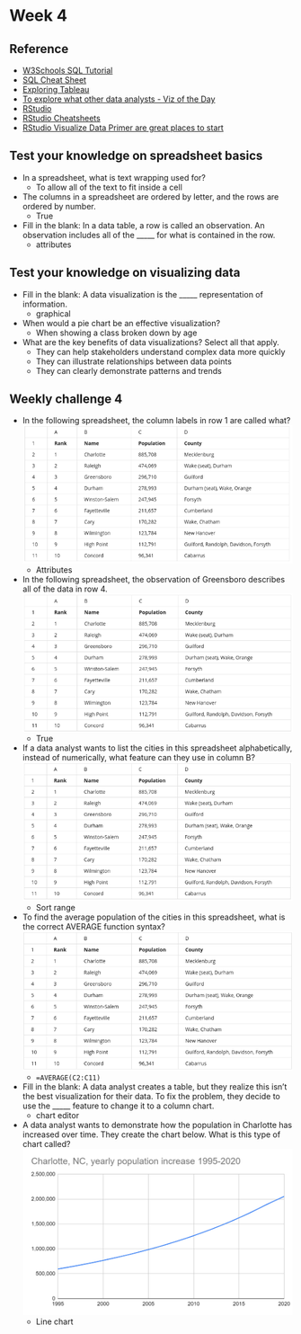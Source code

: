 # Week 4

## Reference

* [W3Schools SQL Tutorial](https://www.w3schools.com/sql/default.asp)
* [SQL Cheat Sheet](https://towardsdatascience.com/sql-cheat-sheet-776f8e3189fa)
* [Exploring Tableau](https://public.tableau.com/en-us/s/resources)
* [To explore what other data analysts - Viz of the Day](https://public.tableau.com/en-us/gallery/?tab=viz-of-the-day&type=viz-of-the-day)
* [RStudio](https://www.rstudio.com/)
* [RStudio Cheatsheets](https://rstudio.com/resources/cheatsheets/)
* [RStudio Visualize Data Primer are great places to start](https://rstudio.cloud/learn/primers/3)

## Test your knowledge on spreadsheet basics

* In a spreadsheet, what is text wrapping used for?
    * To allow all of the text to fit inside a cell
* The columns in a spreadsheet are ordered by letter, and the rows are ordered by number.
    * True
* Fill in the blank: In a data table, a row is called an observation. An observation includes all of the _____  for what is contained in the row.
    * attributes

## Test your knowledge on visualizing data

* Fill in the blank: A data visualization is the _____ representation of information.
    * graphical
* When would a pie chart be an effective visualization?
    * When showing a class broken down by age
* What are the key benefits of data visualizations? Select all that apply.
    * They can help stakeholders understand complex data more quickly
    * They can illustrate relationships between data points
    * They can clearly demonstrate patterns and trends

## Weekly challenge 4

* In the following spreadsheet, the column labels in row 1 are called what?
    ![Q1](/img/C1/C1_Week_4_Q1.png)
    * Attributes
* In the following spreadsheet, the observation of Greensboro describes all of the data in row 4.
    ![Q2](/img/C1/C1_Week_4_Q2.png)
    * True
* If a data analyst wants to list the cities in this spreadsheet alphabetically, instead of numerically, what feature can they use in column B?
    ![Q3](/img/C1/C1_Week_4_Q3.png)
    * Sort range
* To find the average population of the cities in this spreadsheet, what is the correct AVERAGE function syntax?
    ![Q4](/img/C1/C1_Week_4_Q4.png)
    * `=AVERAGE(C2:C11)`
* Fill in the blank: A data analyst creates a table, but they realize this isn’t the best visualization for their data. To fix the problem, they decide to use the _____ feature to change it to a column chart. 
    * chart editor
* A data analyst wants to demonstrate how the population in Charlotte has increased over time. They create the chart below. What is this type of chart called?
    ![Q8](/img/C1/C1_Week_4_Line_Chart.png)
    * Line chart